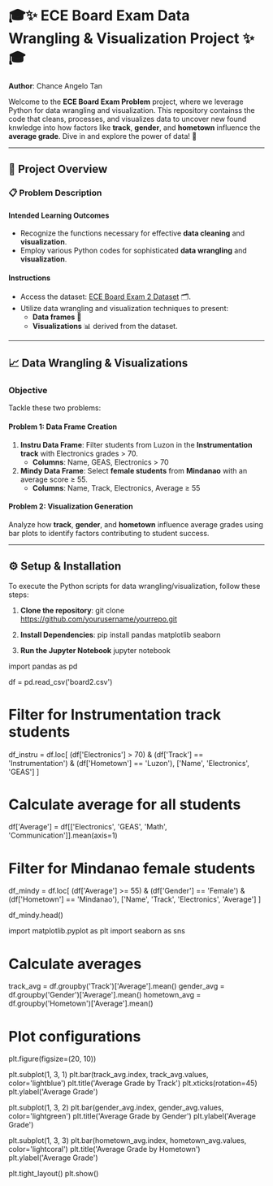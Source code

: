 # 🎓✨ ECE Board Exam Data Wrangling & Visualization Project ✨🎓

**Author**: Chance Angelo Tan

Welcome to the **ECE Board Exam Problem** project, where we leverage Python for data wrangling and visualization. This repository containss the code that cleans, processes, and visualizes data to uncover new found knwledge into how factors like **track**, **gender**, and **hometown** influence the **average grade**. Dive in and explore the power of data! 🚀

---

## 📝 Project Overview

### 📋 **Problem Description**

#### **Intended Learning Outcomes**
- Recognize the functions necessary for effective **data cleaning** and **visualization**.
- Employ various Python codes for sophisticated **data wrangling** and **visualization**.

#### **Instructions**
- Access the dataset: [ECE Board Exam 2 Dataset](https://drive.google.com/drive/folders/1zRisUBDkqCSOsjgUeV00-O2WtVjlnAOA?usp=sharing) 🗂️.
- Utilize data wrangling and visualization techniques to present:
  - **Data frames** 📝
  - **Visualizations** 📊 derived from the dataset.

---

## 📈 Data Wrangling & Visualizations

### **Objective**

Tackle these two problems:

#### **Problem 1: Data Frame Creation**
1. **Instru Data Frame**: Filter students from Luzon in the **Instrumentation track** with Electronics grades > 70.
   - **Columns**: Name, GEAS, Electronics > 70
2. **Mindy Data Frame**: Select **female students** from **Mindanao** with an average score ≥ 55.
   - **Columns**: Name, Track, Electronics, Average ≥ 55

#### **Problem 2: Visualization Generation**
Analyze how **track**, **gender**, and **hometown** influence average grades using bar plots to identify factors contributing to student success.

---

## ⚙️ Setup & Installation

To execute the Python scripts for data wrangling/visualization, follow these steps:

1. **Clone the repository**:
   git clone https://github.com/yourusername/yourrepo.git

2. **Install Dependencies**:
   pip install pandas matplotlib seaborn

3. **Run the Jupyter Notebook**
   jupyter notebook




import pandas as pd

df = pd.read_csv('board2.csv')

# Filter for Instrumentation track students
df_instru = df.loc[
    (df['Electronics'] > 70) & 
    (df['Track'] == 'Instrumentation') & 
    (df['Hometown'] == 'Luzon'),
    ['Name', 'Electronics', 'GEAS']
]

# Calculate average for all students
df['Average'] = df[['Electronics', 'GEAS', 'Math', 'Communication']].mean(axis=1)

# Filter for Mindanao female students
df_mindy = df.loc[
    (df['Average'] >= 55) & 
    (df['Gender'] == 'Female') & 
    (df['Hometown'] == 'Mindanao'),
    ['Name', 'Track', 'Electronics', 'Average']
]

df_mindy.head()


import matplotlib.pyplot as plt
import seaborn as sns

# Calculate averages
track_avg = df.groupby('Track')['Average'].mean()
gender_avg = df.groupby('Gender')['Average'].mean()
hometown_avg = df.groupby('Hometown')['Average'].mean()

# Plot configurations
plt.figure(figsize=(20, 10))

plt.subplot(1, 3, 1)
plt.bar(track_avg.index, track_avg.values, color='lightblue')
plt.title('Average Grade by Track')
plt.xticks(rotation=45)
plt.ylabel('Average Grade')

plt.subplot(1, 3, 2)
plt.bar(gender_avg.index, gender_avg.values, color='lightgreen')
plt.title('Average Grade by Gender')
plt.ylabel('Average Grade')

plt.subplot(1, 3, 3)
plt.bar(hometown_avg.index, hometown_avg.values, color='lightcoral')
plt.title('Average Grade by Hometown')
plt.ylabel('Average Grade')

plt.tight_layout()
plt.show()
